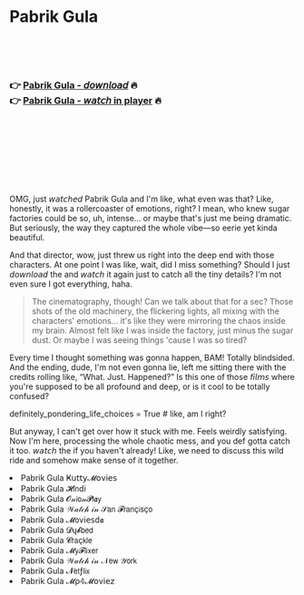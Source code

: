 <h1>Pabrik Gula</h1>

<br><br><br>

<h3>👉 <a href="https://Shanes-diofultigu1980.github.io/djtgoznsnm/">Pabrik Gula - 𝘥𝘰𝘸𝘯𝘭𝘰𝘢𝘥</a> 🔥<br>
👉 <a href="https://Shanes-diofultigu1980.github.io/djtgoznsnm/">Pabrik Gula - 𝘸𝘢𝘵𝘤𝘩 in player</a> 🔥
</h3>



<br><br><br><br><br><br><br>


OMG, just 𝘸𝘢𝘵𝘤𝘩𝘦𝘥 Pabrik Gula and I'm like, what even was that? Like, honestly, it was a rollercoaster of emotions, right? I mean, who knew sugar factories could be so, uh, intense... or maybe that's just me being dramatic. But seriously, the way they captured the whole vibe—so eerie yet kinda beautiful.

And that director, wow, just threw us right into the deep end with those characters. At one point I was like, wait, did I miss something? Should I just 𝘥𝘰𝘸𝘯𝘭𝘰𝘢𝘥 the   and 𝘸𝘢𝘵𝘤𝘩 it again just to catch all the tiny details? I'm not even sure I got everything, haha.

> The cinematography, though! Can we talk about that for a sec? Those shots of the old machinery, the flickering lights, all mixing with the characters' emotions... it's like they were mirroring the chaos inside my brain. Almost felt like I was inside the factory, just minus the sugar dust. Or maybe I was seeing things 'cause I was so tired?

Every time I thought something was gonna happen, BAM! Totally blindsided. And the ending, dude, I'm not even gonna lie, left me sitting there with the credits rolling like, “What. Just. Happened?” Is this one of those 𝘧𝘪𝘭𝘮𝘴 where you're supposed to be all profound and deep, or is it cool to be totally confused?

definitely_pondering_life_choices = True  # like, am I right?

But anyway, I can't get over how it stuck with me. Feels weirdly satisfying. Now I'm here, processing the whole chaotic mess, and you def gotta catch it too. 𝘸𝘢𝘵𝘤𝘩 the   if you haven't already! Like, we need to discuss this wild ride and somehow make sense of it together.

<li>Pabrik Gula Ҝ𝗎𝗍𝗍𝗒𝓜𝗈ν𝗂𝖾𝗌</li>
<li>Pabrik Gula 𝓗𝗂𝗇ԁ𝗂</li>
<li>Pabrik Gula 𝓞𝓃𝗂𝗈𝓃𝓟𝗅𝖆𝗒</li>
<li>Pabrik Gula 𝒲𝒶𝓉𝒸𝒽 𝒾𝓃 𝒮𝖺𝗇 𝓕𝗋𝖺𝗇ç𝗂𝗌ç𝗈</li>
<li>Pabrik Gula 𝓜𝗈ν𝗂𝖾𝗌ԁ𝖆</li>
<li>Pabrik Gula 𝓓ų𝓫𝖻𝖾𝖽</li>
<li>Pabrik Gula 𝓒𝗋𝖺ç𝗄𝗅𝖾</li>
<li>Pabrik Gula 𝓜𝗒𝓕𝗅𝗂𝗑𝖾𝗋</li>
<li>Pabrik Gula 𝒲𝒶𝓉𝒸𝒽 𝒾𝓃 𝒩𝖾𝗐 𝒴𝗈𝗋𝗄</li>
<li>Pabrik Gula 𝓝𝖾𝗍ƒ𝗅𝗂𝗑</li>
<li>Pabrik Gula 𝓜ρ𝟜𝓜𝗈ν𝗂𝖾𝗓</li>

